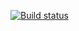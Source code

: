 [![Build status](https://ci.appveyor.com/api/projects/status/vp6amhc0yifm3jhs?svg=true)](https://ci.appveyor.com/project/KateUstinova/at-hw-6)
